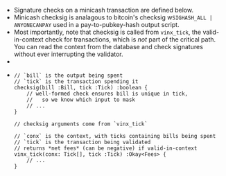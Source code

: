 - Signature checks on a minicash transaction are defined below.
- Minicash checksig is analagous to bitcoin's checksig w`SIGHASH_ALL | ANYONECANPAY` used in a pay-to-pubkey-hash output script.
- Most importantly, note that checksig is called from `vinx_tick`, the valid-in-context check for transactions, which is *not* part of the critical path. You can read the context from the database and check signatures without ever interrupting the validator.
-
- ```
  // `bill` is the output being spent
  // `tick` is the transaction spending it
  checksig(bill :Bill, tick :Tick) :boolean {
      // well-formed check ensures bill is unique in tick,
      //   so we know which input to mask
      // ...
  }
  
  // checksig arguments come from `vinx_tick`
  
  // `conx` is the context, with ticks containing bills being spent
  // `tick` is the transaction being validated
  // returns *net fees* (can be negative) if valid-in-context
  vinx_tick(conx: Tick[], tick :Tick) :Okay<Fees> {
      // ...
  }
  ```